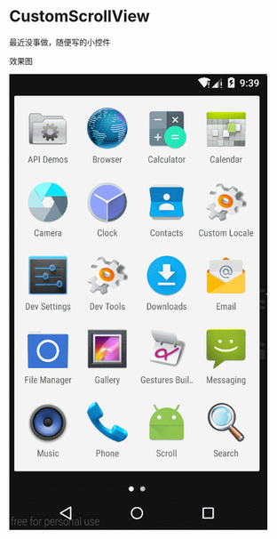 # CustomScrollView
最近没事做，随便写的小控件

效果图

![capture](https://raw.githubusercontent.com/wangkunlin/CustomScrollView/master/capture/capture.gif)
